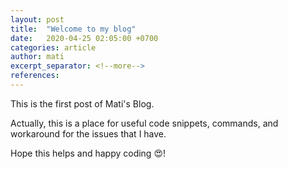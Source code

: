 ```yaml
---
layout: post
title:  "Welcome to my blog"
date:   2020-04-25 02:05:00 +0700
categories: article
author: mati
excerpt_separator: <!--more-->
references:
---
```


This is the first post of Mati's Blog.
<!--more-->

Actually, this is a place for useful code snippets, commands, and workaround for the issues that I have.

Hope this helps and happy coding :heart_eyes:!